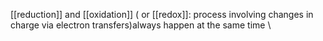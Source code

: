 [[reduction]] and [[oxidation]] ( or [[redox]]: process involving changes in charge via electron transfers)always happen at the same time \
